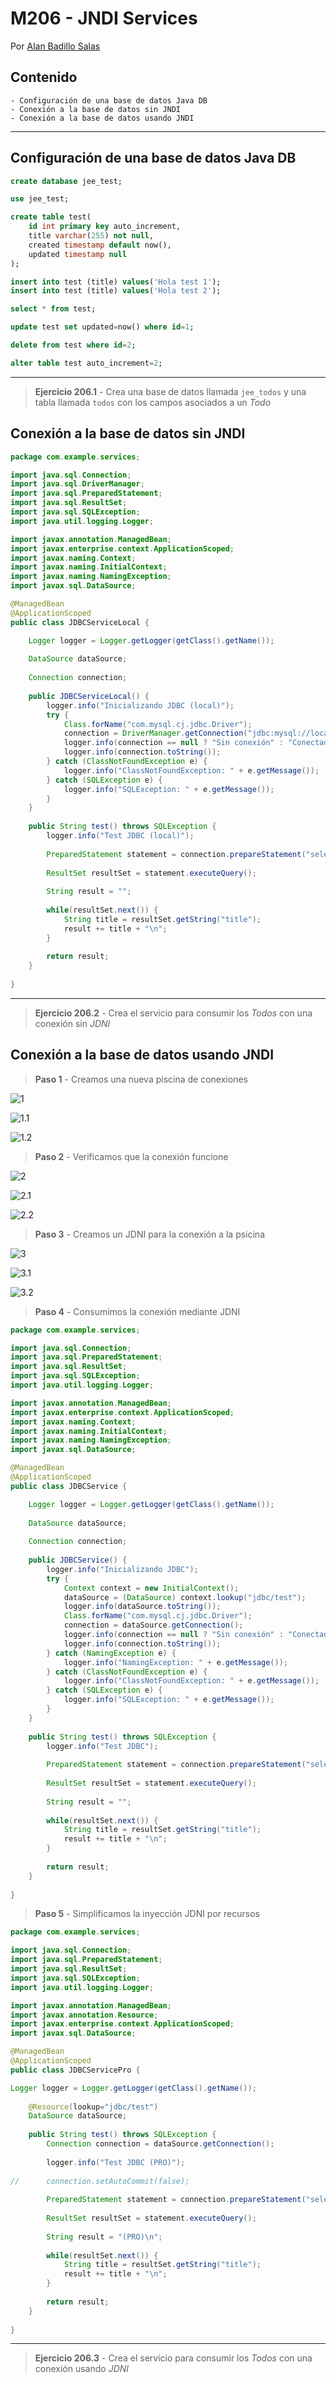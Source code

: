 # M206 - JNDI Services

Por [Alan Badillo Salas](mailto:alan@nomadacode.com)

## Contenido

    - Configuración de una base de datos Java DB
    - Conexión a la base de datos sin JNDI
    - Conexión a la base de datos usando JNDI

---

## Configuración de una base de datos Java DB

```sql
create database jee_test;

use jee_test;

create table test(
	id int primary key auto_increment,
    title varchar(255) not null,
    created timestamp default now(),
    updated timestamp null
);

insert into test (title) values('Hola test 1');
insert into test (title) values('Hola test 2');

select * from test;

update test set updated=now() where id=1;

delete from test where id=2;

alter table test auto_increment=2;
```

---

> **Ejercicio 206.1** - Crea una base de datos llamada `jee_todos` y una tabla llamada `todos` con los campos asociados a un *Todo*

## Conexión a la base de datos sin JNDI

```java
package com.example.services;

import java.sql.Connection;
import java.sql.DriverManager;
import java.sql.PreparedStatement;
import java.sql.ResultSet;
import java.sql.SQLException;
import java.util.logging.Logger;

import javax.annotation.ManagedBean;
import javax.enterprise.context.ApplicationScoped;
import javax.naming.Context;
import javax.naming.InitialContext;
import javax.naming.NamingException;
import javax.sql.DataSource;

@ManagedBean
@ApplicationScoped
public class JDBCServiceLocal {

	Logger logger = Logger.getLogger(getClass().getName());
	
	DataSource dataSource;
	
	Connection connection;
	
	public JDBCServiceLocal() {
		logger.info("Inicializando JDBC (local)");
		try {
			Class.forName("com.mysql.cj.jdbc.Driver");
			connection = DriverManager.getConnection("jdbc:mysql://localhost:3308/jee_test?autoReconnect=true&useSSL=false", "root", "password");
			logger.info(connection == null ? "Sin conexión" : "Conectado");
			logger.info(connection.toString());
		} catch (ClassNotFoundException e) {
			logger.info("ClassNotFoundException: " + e.getMessage());
		} catch (SQLException e) {
			logger.info("SQLException: " + e.getMessage());
		}
	}
	
	public String test() throws SQLException {
		logger.info("Test JDBC (local)");
		
		PreparedStatement statement = connection.prepareStatement("select * from test");
		
		ResultSet resultSet = statement.executeQuery();
		
		String result = "";
		
		while(resultSet.next()) {
			String title = resultSet.getString("title");
			result += title + "\n";
		}
		
		return result;
	}
	
}
```

---

> **Ejercicio 206.2** - Crea el servicio para consumir los *Todos* con una conexión sin *JDNI*

## Conexión a la base de datos usando JNDI

> **Paso 1** - Creamos una nueva piscina de conexiones

![1](./assets/m206/image.png)

![1.1](./assets/m206/image-1.png)

![1.2](./assets/m206/image-2.png)

> **Paso 2** - Verificamos que la conexión funcione

![2](./assets/m206/image-3.png)

![2.1](./assets/m206/image-4.png)

![2.2](./assets/m206/image-7.png)

> **Paso 3** - Creamos un JDNI para la conexión a la psicina

![3](./assets/m206/image-5.png)

![3.1](./assets/m206/image-6.png)

![3.2](./assets/m206/image-8.png)

> **Paso 4** - Consumimos la conexión mediante JDNI

```java
package com.example.services;

import java.sql.Connection;
import java.sql.PreparedStatement;
import java.sql.ResultSet;
import java.sql.SQLException;
import java.util.logging.Logger;

import javax.annotation.ManagedBean;
import javax.enterprise.context.ApplicationScoped;
import javax.naming.Context;
import javax.naming.InitialContext;
import javax.naming.NamingException;
import javax.sql.DataSource;

@ManagedBean
@ApplicationScoped
public class JDBCService {

	Logger logger = Logger.getLogger(getClass().getName());
	
	DataSource dataSource;
	
	Connection connection;
	
	public JDBCService() {
		logger.info("Inicializando JDBC");
		try {
			Context context = new InitialContext();
			dataSource = (DataSource) context.lookup("jdbc/test");
			logger.info(dataSource.toString());
			Class.forName("com.mysql.cj.jdbc.Driver");
			connection = dataSource.getConnection();
			logger.info(connection == null ? "Sin conexión" : "Conectado");
			logger.info(connection.toString());
		} catch (NamingException e) {
			logger.info("NamingException: " + e.getMessage());
		} catch (ClassNotFoundException e) {
			logger.info("ClassNotFoundException: " + e.getMessage());
		} catch (SQLException e) {
			logger.info("SQLException: " + e.getMessage());
		}
	}
	
	public String test() throws SQLException {
		logger.info("Test JDBC");
		
		PreparedStatement statement = connection.prepareStatement("select * from test");
		
		ResultSet resultSet = statement.executeQuery();
		
		String result = "";
		
		while(resultSet.next()) {
			String title = resultSet.getString("title");
			result += title + "\n";
		}
		
		return result;
	}
	
}
```

> **Paso 5** - Simplificamos la inyección JDNI por recursos

```java
package com.example.services;

import java.sql.Connection;
import java.sql.PreparedStatement;
import java.sql.ResultSet;
import java.sql.SQLException;
import java.util.logging.Logger;

import javax.annotation.ManagedBean;
import javax.annotation.Resource;
import javax.enterprise.context.ApplicationScoped;
import javax.sql.DataSource;

@ManagedBean
@ApplicationScoped
public class JDBCServicePro {

Logger logger = Logger.getLogger(getClass().getName());
	
	@Resource(lookup="jdbc/test")
	DataSource dataSource;
	
	public String test() throws SQLException {
		Connection connection = dataSource.getConnection();
		
		logger.info("Test JDBC (PRO)");
		
//		connection.setAutoCommit(false);
		
		PreparedStatement statement = connection.prepareStatement("select * from test");
		
		ResultSet resultSet = statement.executeQuery();
		
		String result = "(PRO)\n";
		
		while(resultSet.next()) {
			String title = resultSet.getString("title");
			result += title + "\n";
		}
		
		return result;
	}
	
}
```

---

> **Ejercicio 206.3** - Crea el servicio para consumir los *Todos* con una conexión usando *JDNI*